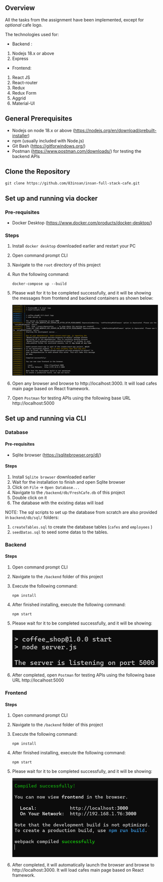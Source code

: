 ## Overview

All the tasks from the assignment have been implemented, except for _optional_ cafe logo.

The technologies used for:
- Backend : 
1. Nodejs 18.x or above
2. Express

- Frontend:
1. React JS
2. React-router
3. Redux
4. Redux Form
5. Aggrid
6. Material-UI

## General Prerequisites
-	Nodejs on node 18.x or above
(https://nodejs.org/en/download/prebuilt-installer)
-	npm (usually included with Node.js)
-	Git Bash (https://gitforwindows.org/)
-	Postman (https://www.postman.com/downloads/) for testing the backend APIs

## Clone the Repository
```
git clone https://github.com/83insan/insan-full-stack-cafe.git
```

## Set up and running via docker
### Pre-requisites
- Docker Desktop (https://www.docker.com/products/docker-desktop/)

### Steps
1. Install `docker desktop` downloaded earlier and restart your PC
2. Open command prompt CLI
3. Navigate to the `root` directory of this project
4. Run the following command:
   ```
   docker-compose up --build
   ```

5. Please wait for it to be completed successfully, and it will be showing the messages from frontend and backend containers as shown below:

   ![docker-compose](./screenshots/docker-compose.png)

6. Open any browser and browse to http://localhost:3000. It will load cafes main page based on React framework. 

7. Open `Postman` for testing APIs using the following base URL http://localhost:5000 

## Set up and running via CLI
### Database
#### Pre-requisites
- Sqlite browser (https://sqlitebrowser.org/dl/)

#### Steps
1. Install `Sqlite browser` downloaded earlier
2. Wait for the installation to finish and open Sqlite browser
3. Click on `File` -> `Open Database...`
4. Navigate to the `/backend/db/FreshCafe.db` of this project
5. Double click on it 
6. The database with the existing datas will load

NOTE:
The sql scripts to set up the database from scratch are also provided in `backend/db/sql/` folders:
1. `createTables.sql` to create the database tables (`cafes` and `employees` )
2. `seedDatas.sql` to seed some datas to the tables.

### Backend
#### Steps
1. Open command prompt CLI 
2. Navigate to the `/backend` folder of this project
3. Execute the following command:
   ```
   npm install
   ```

4. After finished installing, execute the following command:
   ```
   npm start
   ```

5. Please wait for it to be completed successfully, and it will be showing:

   ![backend](./screenshots/backend.png)

6. After completed, open `Postman` for testing APIs using the following base URL http://localhost:5000 

### Frontend

#### Steps
1. Open command prompt CLI 
2. Navigate to the `/backend` folder of this project
3. Execute the following command:
   ```
   npm install
   ```

4. After finished installing, execute the following command:
   ```
   npm start
   ```

5. Please wait for it to be completed successfully, and it will be showing:

   ![frontend](./screenshots/frontend.png)

6. After completed, it will automatically launch the browser and browse to http://localhost:3000. It will load cafes main page based on React framework. 